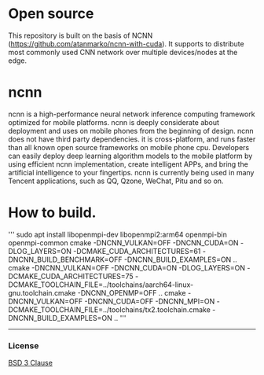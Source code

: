 # Open source 
This repository is built on the basis of NCNN (https://github.com/atanmarko/ncnn-with-cuda). It supports to distribute most commonly used CNN network over multiple devices/nodes at the edge.
# ncnn
ncnn is a high-performance neural network inference computing framework optimized for mobile platforms. ncnn is deeply considerate about deployment and uses on mobile phones from the beginning of design. ncnn does not have third party dependencies. it is cross-platform, and runs faster than all known open source frameworks on mobile phone cpu. Developers can easily deploy deep learning algorithm models to the mobile platform by using efficient ncnn implementation, create intelligent APPs, and bring the artificial intelligence to your fingertips. ncnn is currently being used in many Tencent applications, such as QQ, Qzone, WeChat, Pitu and so on.

# How to build.
'''
sudo apt install libopenmpi-dev libopenmpi2:arm64  openmpi-bin openmpi-common
cmake -DNCNN_VULKAN=OFF -DNCNN_CUDA=ON -DLOG_LAYERS=ON -DCMAKE_CUDA_ARCHITECTURES=61 -DNCNN_BUILD_BENCHMARK=OFF -DNCNN_BUILD_EXAMPLES=ON ..
cmake -DNCNN_VULKAN=OFF -DNCNN_CUDA=ON -DLOG_LAYERS=ON -DCMAKE_CUDA_ARCHITECTURES=75 -DCMAKE_TOOLCHAIN_FILE=../toolchains/aarch64-linux-gnu.toolchain.cmake -DNCNN_OPENMP=OFF ..
cmake -DNCNN_VULKAN=OFF -DNCNN_CUDA=OFF -DNCNN_MPI=ON -DCMAKE_TOOLCHAIN_FILE=../toolchains/tx2.toolchain.cmake -DNCNN_BUILD_EXAMPLES=ON ..
'''

---
### License

[BSD 3 Clause](LICENSE.txt)


